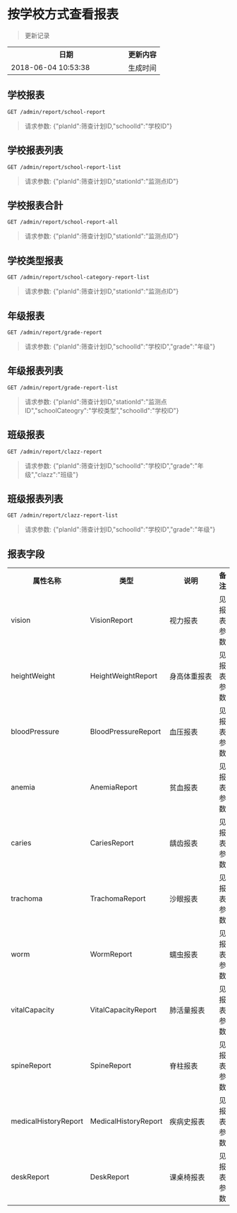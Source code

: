 # 按学校方式查看报表

> 更新记录

<table>
    <tr>
        <th style="width:250px;">日期</th>
        <th>更新内容</th>
    </tr>
    <tr>
        <td>2018-06-04 10:53:38</td>
        <td>生成时间</td>
    </tr>
</table>

## 学校报表

```
GET /admin/report/school-report
```

> 请求参数: {"planId":筛查计划ID,"schoolId":"学校ID"}

## 学校报表列表

```
GET /admin/report/school-report-list
```

> 请求参数: {"planId":筛查计划ID,"stationId":"监测点ID"}
## 学校报表合計

```
GET /admin/report/school-report-all
```

> 请求参数: {"planId":筛查计划ID,"stationId":"监测点ID"}

## 学校类型报表

```
GET /admin/report/school-category-report-list
```

> 请求参数: {"planId":筛查计划ID,"stationId":"监测点ID"}

## 年级报表

```
GET /admin/report/grade-report
```

> 请求参数: {"planId":筛查计划ID,"schoolId":"学校ID","grade":"年级"}

## 年级报表列表

```
GET /admin/report/grade-report-list
```

> 请求参数: {"planId":筛查计划ID,"stationId":"监测点ID","schoolCateogry":"学校类型","schoolId":"学校ID"}

## 班级报表

```
GET /admin/report/clazz-report
```

> 请求参数: {"planId":筛查计划ID,"schoolId":"学校ID","grade":"年级","clazz":"班级"}

## 班级报表列表

```
GET /admin/report/clazz-report-list
```

> 请求参数: {"planId":筛查计划ID,"schoolId":"学校ID","grade":"年级"}


## 报表字段

<table>
    <tr>
        <th style="width:150px;">属性名称</th>
        <th style="width:60px;">类型</th>
        <th style="width:200px;">说明</th>
        <th>备注</th>
    </tr>
    <tr>
        <td>vision</td>
        <td>VisionReport</td>
        <td>视力报表</td>
        <td>见报表参数</td>
    </tr>
    <tr>
        <td>heightWeight</td>
        <td>HeightWeightReport</td>
        <td>身高体重报表</td>
        <td>见报表参数</td>
    </tr>
    <tr>
        <td>bloodPressure</td>
        <td>BloodPressureReport</td>
        <td>血压报表</td>
        <td>见报表参数</td>
    </tr>
    <tr>
        <td>anemia</td>
        <td>AnemiaReport</td>
        <td>贫血报表</td>
        <td>见报表参数</td>
    </tr>
    <tr>
        <td>caries</td>
        <td>CariesReport</td>
        <td>龋齿报表</td>
        <td>见报表参数</td>
    </tr>
    <tr>
        <td>trachoma</td>
        <td>TrachomaReport</td>
        <td>沙眼报表</td>
        <td>见报表参数</td>
    </tr>
    <tr>
        <td>worm</td>
        <td>WormReport</td>
        <td>蠕虫报表</td>
        <td>见报表参数</td>
    </tr>
    <tr>
        <td>vitalCapacity</td>
        <td>VitalCapacityReport</td>
        <td>肺活量报表</td>
        <td>见报表参数</td>
    </tr>
    <tr>
        <td>spineReport</td>
        <td>SpineReport</td>
        <td>脊柱报表</td>
        <td>见报表参数</td>
    </tr>
    <tr>
        <td>medicalHistoryReport</td>
        <td>MedicalHistoryReport</td>
        <td>疾病史报表</td>
        <td>见报表参数</td>
    </tr>
    <tr>
        <td>deskReport</td>
        <td>DeskReport</td>
        <td>课桌椅报表</td>
        <td>见报表参数</td>
    </tr>
</table>